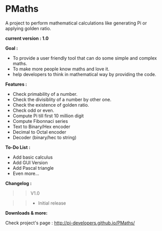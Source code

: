 # PMaths

A project to perform mathematical calculations like generating Pi or applying golden ratio.

**current version : 1.0**



**Goal :**
- To provide a user friendly tool that can do some simple and complex maths.
- To make more people know maths and love it.
- help developers to think in mathematical way by providing the code.


**Features :**
- Check primability of a number.
- Check the divisiblity of a number by other one.
- Check the existence of golden ratio.
- Check odd or even.
- Compute Pi till first 10 million digit
- Compute Fibonnaci series
- Text to Binary/Hex encoder
- Decimal to Octal encoder
- Decoder (binary/hec to string)

**To-Do List :**
- Add basic calculus
- Add GUI Version
- Add Pascal triangle
- Even more...

**Changelog :**
>>V1.0

>> - Initial release

**Downloads & more:**

Check project's page : http://pi-developers.github.io/PMaths/
